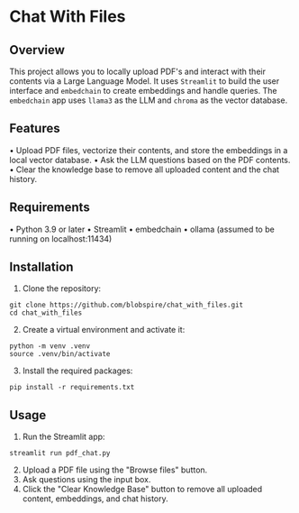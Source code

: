 # Chat With Files


## Overview
 
This project allows you to locally upload PDF's and interact with their contents via a Large Language Model. It uses `Streamlit` to build the user interface and `embedchain` to create embeddings and handle queries. The `embedchain` app uses `llama3` as the LLM and `chroma` as the vector database.


## Features

•	Upload PDF files, vectorize their contents, and store the embeddings in a local vector database.
•	Ask the LLM questions based on the PDF contents.
•	Clear the knowledge base to remove all uploaded content and the chat history.


## Requirements

•	Python 3.9 or later
•	Streamlit
•	embedchain
•	ollama (assumed to be running on localhost:11434)


## Installation

1.	Clone the repository:
```
git clone https://github.com/blobspire/chat_with_files.git
cd chat_with_files
```

2.	Create a virtual environment and activate it:
```
python -m venv .venv
source .venv/bin/activate
```

3.	Install the required packages:
```
pip install -r requirements.txt
```


## Usage

1.	Run the Streamlit app:
```
streamlit run pdf_chat.py
```

2. Upload a PDF file using the "Browse files" button.
3. Ask questions using the input box.
4. Click the "Clear Knowledge Base" button to remove all uploaded content, embeddings, and chat history.